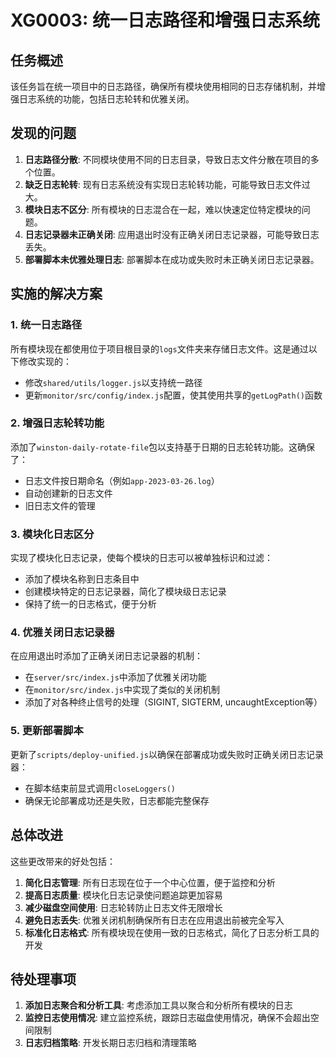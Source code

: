 # XG0003: 统一日志路径和增强日志系统

## 任务概述

该任务旨在统一项目中的日志路径，确保所有模块使用相同的日志存储机制，并增强日志系统的功能，包括日志轮转和优雅关闭。

## 发现的问题

1. **日志路径分散**: 不同模块使用不同的日志目录，导致日志文件分散在项目的多个位置。
2. **缺乏日志轮转**: 现有日志系统没有实现日志轮转功能，可能导致日志文件过大。
3. **模块日志不区分**: 所有模块的日志混合在一起，难以快速定位特定模块的问题。
4. **日志记录器未正确关闭**: 应用退出时没有正确关闭日志记录器，可能导致日志丢失。
5. **部署脚本未优雅处理日志**: 部署脚本在成功或失败时未正确关闭日志记录器。

## 实施的解决方案

### 1. 统一日志路径

所有模块现在都使用位于项目根目录的`logs`文件夹来存储日志文件。这是通过以下修改实现的：

- 修改`shared/utils/logger.js`以支持统一路径
- 更新`monitor/src/config/index.js`配置，使其使用共享的`getLogPath()`函数

### 2. 增强日志轮转功能

添加了`winston-daily-rotate-file`包以支持基于日期的日志轮转功能。这确保了：

- 日志文件按日期命名（例如`app-2023-03-26.log`）
- 自动创建新的日志文件
- 旧日志文件的管理

### 3. 模块化日志区分

实现了模块化日志记录，使每个模块的日志可以被单独标识和过滤：

- 添加了模块名称到日志条目中
- 创建模块特定的日志记录器，简化了模块级日志记录
- 保持了统一的日志格式，便于分析

### 4. 优雅关闭日志记录器

在应用退出时添加了正确关闭日志记录器的机制：

- 在`server/src/index.js`中添加了优雅关闭功能
- 在`monitor/src/index.js`中实现了类似的关闭机制
- 添加了对各种终止信号的处理（SIGINT, SIGTERM, uncaughtException等）

### 5. 更新部署脚本

更新了`scripts/deploy-unified.js`以确保在部署成功或失败时正确关闭日志记录器：

- 在脚本结束前显式调用`closeLoggers()`
- 确保无论部署成功还是失败，日志都能完整保存

## 总体改进

这些更改带来的好处包括：

1. **简化日志管理**: 所有日志现在位于一个中心位置，便于监控和分析
2. **提高日志质量**: 模块化日志记录使问题追踪更加容易
3. **减少磁盘空间使用**: 日志轮转防止日志文件无限增长
4. **避免日志丢失**: 优雅关闭机制确保所有日志在应用退出前被完全写入
5. **标准化日志格式**: 所有模块现在使用一致的日志格式，简化了日志分析工具的开发

## 待处理事项

1. **添加日志聚合和分析工具**: 考虑添加工具以聚合和分析所有模块的日志
2. **监控日志使用情况**: 建立监控系统，跟踪日志磁盘使用情况，确保不会超出空间限制
3. **日志归档策略**: 开发长期日志归档和清理策略 